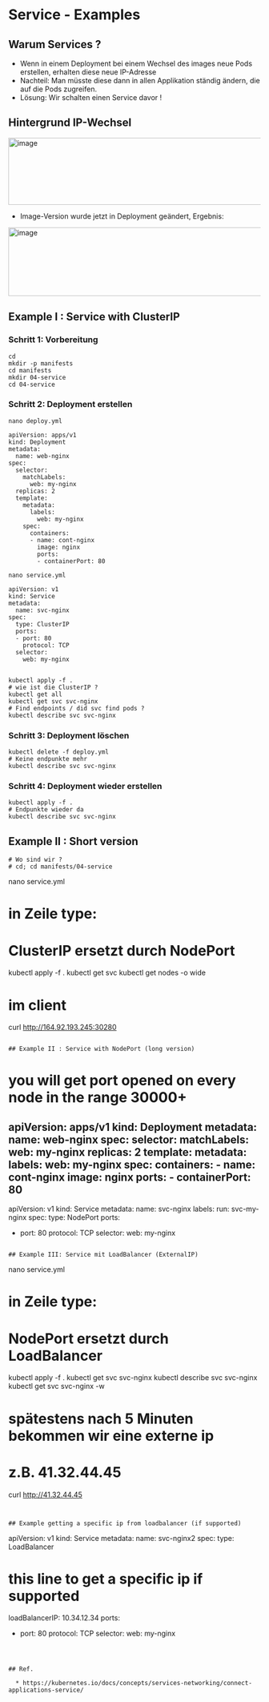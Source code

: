 # Service - Examples 

## Warum Services ? 

  * Wenn in einem Deployment bei einem Wechsel des images neue Pods erstellen, erhalten diese neue IP-Adresse
  * Nachteil: Man müsste diese dann in allen Applikation ständig ändern, die auf die Pods zugreifen.
  * Lösung: Wir schalten einen Service davor !

## Hintergrund IP-Wechsel 
 
 <img width="930" height="134" alt="image" src="https://github.com/user-attachments/assets/26c16134-1f2a-4b42-8cca-355099d08604" />

 * Image-Version wurde jetzt in Deployment geändert, Ergebnis:

<img width="939" height="137" alt="image" src="https://github.com/user-attachments/assets/fb5a665b-98a7-445b-8ec7-27f12c2267e1" />


## Example I : Service with ClusterIP 

### Schritt 1: Vorbereitung 

```
cd
mkdir -p manifests
cd manifests
mkdir 04-service 
cd 04-service 
```

### Schritt 2: Deployment erstellen 

```
nano deploy.yml 
```

```
apiVersion: apps/v1
kind: Deployment
metadata:
  name: web-nginx
spec:
  selector:
    matchLabels:
      web: my-nginx
  replicas: 2
  template:
    metadata:
      labels:
        web: my-nginx
    spec:
      containers:
      - name: cont-nginx
        image: nginx
        ports:
        - containerPort: 80
```

```
nano service.yml
```


```
apiVersion: v1
kind: Service
metadata:
  name: svc-nginx
spec:
  type: ClusterIP
  ports:
  - port: 80
    protocol: TCP
  selector:
    web: my-nginx      
        
```        

```
kubectl apply -f .
# wie ist die ClusterIP ?  
kubectl get all
kubectl get svc svc-nginx
# Find endpoints / did svc find pods ?
kubectl describe svc svc-nginx 
```

### Schritt 3: Deployment löschen 

```
kubectl delete -f deploy.yml
# Keine endpunkte mehr 
kubectl describe svc svc-nginx
```

 ### Schritt 4: Deployment wieder erstellen 

```
kubectl apply -f .
# Endpunkte wieder da
kubectl describe svc svc-nginx
```


## Example II : Short version 

```
# Wo sind wir ?
# cd; cd manifests/04-service 
```

nano service.yml
# in Zeile type: 
# ClusterIP ersetzt durch NodePort 

kubectl apply -f .
kubectl get svc
kubectl get nodes -o wide
# im client 
curl http://164.92.193.245:30280
```

## Example II : Service with NodePort (long version)

```
# you will get port opened on every node in the range 30000+
apiVersion: apps/v1
kind: Deployment
metadata:
  name: web-nginx
spec:
  selector:
    matchLabels:
      web: my-nginx
  replicas: 2
  template:
    metadata:
      labels:
        web: my-nginx
    spec:
      containers:
      - name: cont-nginx
        image: nginx
        ports:
        - containerPort: 80
---
apiVersion: v1
kind: Service
metadata:
  name: svc-nginx
  labels:
    run: svc-my-nginx
spec:
  type: NodePort
  ports:
  - port: 80
    protocol: TCP
  selector:
    web: my-nginx
       
```        

## Example III: Service mit LoadBalancer (ExternalIP)

```
nano service.yml
# in Zeile type: 
# NodePort ersetzt durch LoadBalancer  

kubectl apply -f .
kubectl get svc svc-nginx
kubectl describe svc svc-nginx 
kubectl get svc svc-nginx -w 
# spätestens nach 5 Minuten bekommen wir eine externe ip
# z.B. 41.32.44.45

curl http://41.32.44.45 
```


## Example getting a specific ip from loadbalancer (if supported) 

```
apiVersion: v1
kind: Service
metadata:
  name: svc-nginx2
spec:
  type: LoadBalancer
  # this line to get a specific ip if supported
  loadBalancerIP: 10.34.12.34
  ports:
  - port: 80
    protocol: TCP
  selector:
    web: my-nginx
```       



## Ref.

  * https://kubernetes.io/docs/concepts/services-networking/connect-applications-service/
